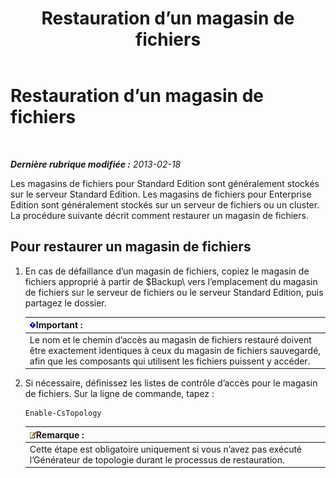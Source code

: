 ﻿---
title: Restauration d’un magasin de fichiers
TOCTitle: Restauration d’un magasin de fichiers
ms:assetid: 89916fc6-31d3-4c7f-9eaf-c02584761ef4
ms:mtpsurl: https://technet.microsoft.com/fr-fr/library/Hh202180(v=OCS.15)
ms:contentKeyID: 53095456
ms.date: 05/20/2016
mtps_version: v=OCS.15
ms.translationtype: HT
---

# Restauration d’un magasin de fichiers

 

_**Dernière rubrique modifiée :** 2013-02-18_

Les magasins de fichiers pour Standard Edition sont généralement stockés sur le serveur Standard Edition. Les magasins de fichiers pour Enterprise Edition sont généralement stockés sur un serveur de fichiers ou un cluster. La procédure suivante décrit comment restaurer un magasin de fichiers.

## Pour restaurer un magasin de fichiers

1.  En cas de défaillance d’un magasin de fichiers, copiez le magasin de fichiers approprié à partir de $Backup\\ vers l’emplacement du magasin de fichiers sur le serveur de fichiers ou le serveur Standard Edition, puis partagez le dossier.
    
    <table>
    <thead>
    <tr class="header">
    <th><img src="images/Gg425917.important(OCS.15).gif" title="important" alt="important" />Important :</th>
    </tr>
    </thead>
    <tbody>
    <tr class="odd">
    <td>Le nom et le chemin d’accès au magasin de fichiers restauré doivent être exactement identiques à ceux du magasin de fichiers sauvegardé, afin que les composants qui utilisent les fichiers puissent y accéder.</td>
    </tr>
    </tbody>
    </table>


2.  Si nécessaire, définissez les listes de contrôle d’accès pour le magasin de fichiers. Sur la ligne de commande, tapez :
    
        Enable-CsTopology
    
    <table>
    <thead>
    <tr class="header">
    <th><img src="images/Gg398920.note(OCS.15).gif" title="note" alt="note" />Remarque :</th>
    </tr>
    </thead>
    <tbody>
    <tr class="odd">
    <td>Cette étape est obligatoire uniquement si vous n’avez pas exécuté l’Générateur de topologie durant le processus de restauration.</td>
    </tr>
    </tbody>
    </table>

